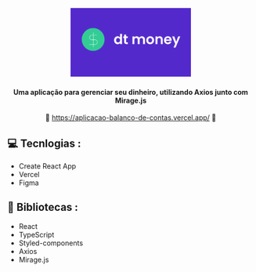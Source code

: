 <div align='center'>
   <img height='140px' src='./public/Logo-dtmoney.svg' alt='logo para github'/>
      
   #### Uma aplicação para gerenciar seu dinheiro, utilizando Axios junto com Mirage.js ####

   :link: <https://aplicacao-balanco-de-contas.vercel.app/> :link:
</div>

## :computer: Tecnlogias :

- Create React App
- Vercel
- Figma

## :rocket: Bibliotecas :

- React
- TypeScript
- Styled-components
- Axios
- Mirage.js
